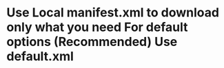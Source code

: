 Use Local manifest.xml to download only what you need
For default options (Recommended)
Use default.xml
===============================
